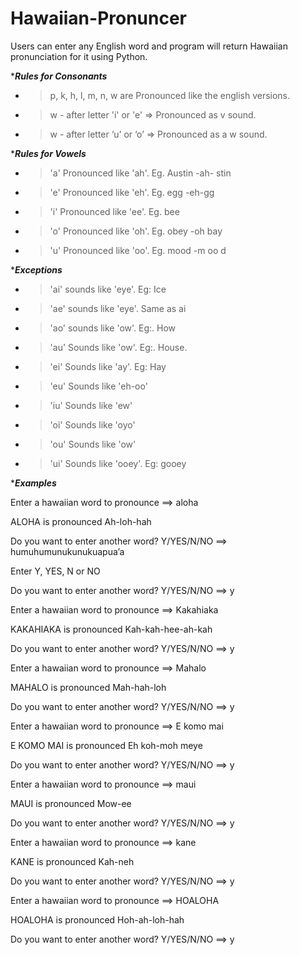 # Hawaiian-Pronuncer
Users can enter any English word and program will return Hawaiian pronunciation for it using Python.

************Rules for Consonants***********

- > p, k, h, l, m, n, w are          Pronounced like the english versions.

- > w - after letter 'i' or 'e' =>   Pronounced as v sound.

- > w - after letter ‘u’ or ‘o’ =>   Pronounced as a w sound.


************Rules for Vowels***********


- > 'a' Pronounced like 'ah'.    Eg. Austin -ah- stin

- > 'e' Pronounced like 'eh'.    Eg. egg -eh-gg

- > 'i' Pronounced like 'ee'.    Eg. bee

- > 'o' Pronounced like 'oh'.    Eg. obey -oh bay

- > 'u' Pronounced like 'oo'.    Eg. mood -m oo d


************Exceptions***********


- >   'ai' sounds like 'eye'. Eg: Ice
- >   'ae' sounds like 'eye'. Same as ai
- >   'ao' sounds like 'ow'. Eg:. How
- >   'au' Sounds like 'ow'. Eg:. House.
- >   'ei' Sounds like 'ay'. Eg: Hay
- >   'eu' Sounds like 'eh-oo'
- >   'iu' Sounds like 'ew'
- >   'oi' Sounds like 'oyo'
- >   'ou' Sounds like 'ow'
- >   'ui' Sounds like 'ooey'. Eg: gooey



************Examples***********



Enter a hawaiian word to pronounce ==> aloha

ALOHA is pronounced Ah-loh-hah






Do you want to enter another word? Y/YES/N/NO ==> humuhumunukunukuapua’a

Enter Y, YES, N or NO

Do you want to enter another word? Y/YES/N/NO ==> y






Enter a hawaiian word to pronounce ==> Kakahiaka

KAKAHIAKA is pronounced Kah-kah-hee-ah-kah

Do you want to enter another word? Y/YES/N/NO ==> y






Enter a hawaiian word to pronounce ==> Mahalo

MAHALO is pronounced Mah-hah-loh

Do you want to enter another word? Y/YES/N/NO ==> y






Enter a hawaiian word to pronounce ==> E komo mai

E KOMO MAI is pronounced Eh koh-moh meye

Do you want to enter another word? Y/YES/N/NO ==> y






Enter a hawaiian word to pronounce ==> maui

MAUI is pronounced Mow-ee

Do you want to enter another word? Y/YES/N/NO ==> y






Enter a hawaiian word to pronounce ==> kane

KANE is pronounced Kah-neh

Do you want to enter another word? Y/YES/N/NO ==> y






Enter a hawaiian word to pronounce ==> HOALOHA

HOALOHA is pronounced Hoh-ah-loh-hah

Do you want to enter another word? Y/YES/N/NO ==> y
